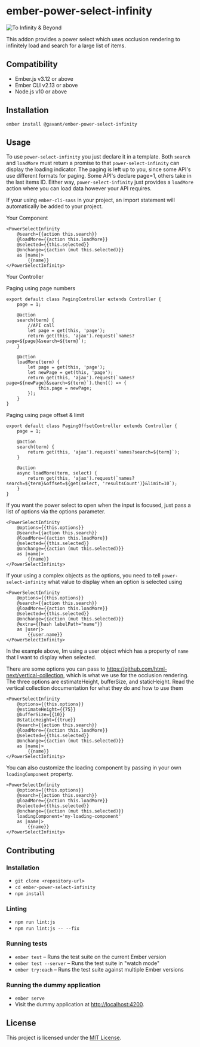 ember-power-select-infinity
==============================================================================

![To Infinity & Beyond](https://media.giphy.com/media/U2BASTIsaw8WQ/giphy.gif)


This addon provides a power select which uses occlusion rendering to infinitely load and search for a large list of items.


Compatibility
------------------------------------------------------------------------------

* Ember.js v3.12 or above
* Ember CLI v2.13 or above
* Node.js v10 or above


Installation
------------------------------------------------------------------------------

```
ember install @gavant/ember-power-select-infinity
```


Usage
------------------------------------------------------------------------------

To use `power-select-infinity` you just declare it in a template.
Both `search` and `loadMore` must return a promise to that `power-select-infinity` can display the loading indicator.
The paging is left up to you, since some API's use different formats for paging. Some API's declare page=1, others take in the last items ID.
Either way, `power-select-infinity` just provides a `loadMore` action where you can load data however your API requires.

If your using `ember-cli-sass` in your project, an import statement will automatically be added to your project.

Your Component
```
<PowerSelectInfinity
    @search={{action this.search}}
    @loadMore={{action this.loadMore}}
    @selected={{this.selected}}
    @onchange={{action (mut this.selected)}}
    as |name|>
        {{name}}
</PowerSelectInfinity>
```

Your Controller

Paging using page numbers
```
export default class PagingController extends Controller {
    page = 1;

    @action
    search(term) {
        //API call
        let page = get(this, 'page');
        return get(this, 'ajax').request(`names?page=${page}&search=${term}`);
    }

    @action
    loadMore(term) {
        let page = get(this, 'page');
        let newPage = get(this, 'page');
        return get(this, 'ajax').request(`names?page=${newPage}&search=${term}`).then(() => {
            this.page = newPage;
        });
    }
}
```
Paging using page offset & limit
```
export default class PagingOffsetController extends Controller {
    page = 1;

    @action
    search(term) {
        return get(this, 'ajax').request(`names?search=${term}`);
    }

    @action
    async loadMore(term, select) {
        return get(this, 'ajax').request(`names?search=${term}&offset=${get(select, 'resultsCount')}&limit=10`);
    }
}
```

If you want the power select to open when the input is focused, just pass a list of options via the options parameter.
```
<PowerSelectInfinity
    @options={{this.options}}
    @search={{action this.search}}
    @loadMore={{action this.loadMore}}
    @selected={{this.selected}}
    @onchange={{action (mut this.selected)}}
    as |name|>
        {{name}}
</PowerSelectInfinity>
```


If your using a complex objects as the options, you need to tell `power-select-infinity` what value to display when an option is selected using
```
<PowerSelectInfinity
    @options={{this.options}}
    @search={{action this.search}}
    @loadMore={{action this.loadMore}}
    @selected={{this.selected}}
    @onchange={{action (mut this.selected)}}
    @extra={{hash labelPath="name"}}
    as |user|>
        {{user.name}}
</PowerSelectInfinity>
```
In the example above, Im using a user object which has a property of `name` that I want to display when selected.

There are some options you can pass to https://github.com/html-next/vertical-collection, which is what we use for the occlusion rendering. The three options are estimateHeight, bufferSize, and staticHeight. Read the vertical collection documentation for what they do and how to use them

```
<PowerSelectInfinity
    @options={{this.options}}
    @estimateHeight={{75}}
    @bufferSize={{10}}
    @staticHeight={{true}}
    @search={{action this.search}}
    @loadMore={{action this.loadMore}}
    @selected={{this.selected}}
    @onchange={{action (mut this.selected)}}
    as |name|>
        {{name}}
</PowerSelectInfinity>
```

You can also customize the loading component by passing in your own `loadingComponent` property.

```
<PowerSelectInfinity
    @options={{this.options}}
    @search={{action this.search}}
    @loadMore={{action this.loadMore}}
    @selected={{this.selected}}
    @onchange={{action (mut this.selected)}}
    loadingComponent='my-loading-component'
    as |name|>
        {{name}}
</PowerSelectInfinity>
```

Contributing
------------------------------------------------------------------------------

### Installation

* `git clone <repository-url>`
* `cd ember-power-select-infinity`
* `npm install`

### Linting

* `npm run lint:js`
* `npm run lint:js -- --fix`

### Running tests

* `ember test` – Runs the test suite on the current Ember version
* `ember test --server` – Runs the test suite in "watch mode"
* `ember try:each` – Runs the test suite against multiple Ember versions

### Running the dummy application

* `ember serve`
* Visit the dummy application at [http://localhost:4200](http://localhost:4200).


License
------------------------------------------------------------------------------

This project is licensed under the [MIT License](LICENSE.md).
